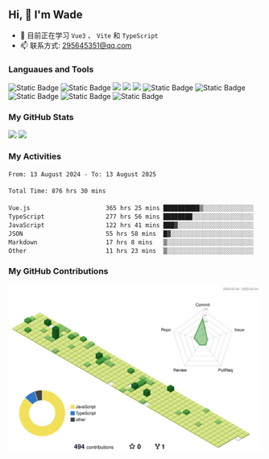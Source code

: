 ## Hi, 👋 I'm Wade

- 🌱 目前正在学习 `Vue3` 、 `Vite` 和 `TypeScript`
- 📫 联系方式: 295645351@qq.com

### Languaues and Tools

<span > 
  <img alt="Static Badge" src="https://img.shields.io/badge/Vue-%2342b883?style=flat-square&logo=Vue&logoColor=%23fff"> 
  <img alt="Static Badge" src="https://img.shields.io/badge/TypeScript-%230072b3?style=flat-square&logo=TypeScript&logoColor=%23fff"> 
  <img src="https://img.shields.io/badge/-JavaScript-F7DF1E?style=flat-square&logo=javascript&logoColor=white" /> 
  <img src="https://img.shields.io/badge/-HTML5-E34F26?style=flat-square&logo=html5&logoColor=white" /> 
  <img src="https://img.shields.io/badge/-CSS3-1572B6?style=flat-square&logo=css3" /> 
  <img alt="Static Badge" src="https://img.shields.io/badge/Webpack-%230072b3?style=flat-square&logo=webpack&logoColor=%23fff"> 
  <img alt="Static Badge" src="https://img.shields.io/badge/Vite-%239a60fe?style=flat-square&logo=vite&logoColor=%23fff"> 
  <img alt="Static Badge" src="https://img.shields.io/badge/Sass-%23c66394?style=flat-square&logo=Sass&logoColor=%23fff"> 
  <img alt="Static Badge" src="https://img.shields.io/badge/Visual_Studio_Code-007ACC?style=flat-square&logo=Visual-Studio-Code&logoColor=white"> 
  <img alt="Static Badge" src="https://img.shields.io/badge/Git-F05032?style=flat-square&logo=Git&logoColor=white">  
</span>


### My GitHub Stats

<div align="left">
  <img src="https://github-readme-stats.vercel.app/api?username=Cwd295645351&show_icons=true" /> 
  <img src="https://github-readme-stats.vercel.app/api/top-langs/?username=Cwd295645351&layout=compact&langs_count=6&text_color=000&icon_color=fff&theme=graywhite" />
</div>

### My Activities

<!--START_SECTION:waka-->

```txt
From: 13 August 2024 - To: 13 August 2025

Total Time: 876 hrs 30 mins

Vue.js                     365 hrs 25 mins ██████████▒░░░░░░░░░░░░░░   41.69 %
TypeScript                 277 hrs 56 mins ████████░░░░░░░░░░░░░░░░░   31.71 %
JavaScript                 122 hrs 41 mins ███▓░░░░░░░░░░░░░░░░░░░░░   14.00 %
JSON                       55 hrs 58 mins  █▓░░░░░░░░░░░░░░░░░░░░░░░   06.39 %
Markdown                   17 hrs 8 mins   ▒░░░░░░░░░░░░░░░░░░░░░░░░   01.96 %
Other                      11 hrs 23 mins  ▒░░░░░░░░░░░░░░░░░░░░░░░░   01.30 %
```

<!--END_SECTION:waka-->

### My GitHub Contributions

![](./profile-3d-contrib/profile-green-animate.svg)

